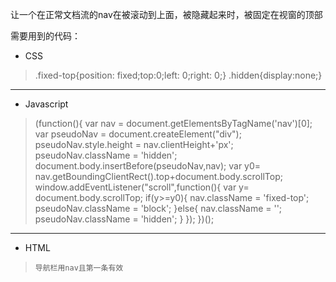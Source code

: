 让一个在正常文档流的nav在被滚动到上面，被隐藏起来时，被固定在视窗的顶部

需要用到的代码：
* CSS
>.fixed-top{position: fixed;top:0;left: 0;right: 0;}
 .hidden{display:none;}
***
* Javascript
>(function(){
	var nav = document.getElementsByTagName('nav')[0];
	var pseudoNav = document.createElement("div");
	pseudoNav.style.height = nav.clientHeight+'px';
	pseudoNav.className = 'hidden';
	document.body.insertBefore(pseudoNav,nav);
	var y0= nav.getBoundingClientRect().top+document.body.scrollTop;
		window.addEventListener("scroll",function(){
			var y= document.body.scrollTop;
			if(y>=y0){
				nav.className = 'fixed-top';
				pseudoNav.className = 'block';
			}else{
				nav.className = '';
				pseudoNav.className = 'hidden';
			}
		});
})();
***
* HTML
>`导航栏用nav且第一条有效`
